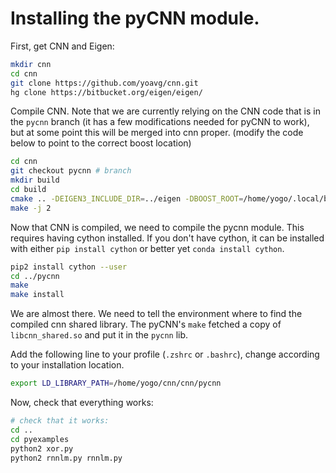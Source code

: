 # Installing the pyCNN module.

First, get CNN and Eigen:

```bash
mkdir cnn
cd cnn
git clone https://github.com/yoavg/cnn.git
hg clone https://bitbucket.org/eigen/eigen/
```

Compile CNN.
Note that we are currently relying on the CNN code that is in the
`pycnn` branch (it has a few modifications needed for pyCNN to work), 
but at some point this will be merged into cnn proper.
(modify the code below to point to the correct boost location)

```bash
cd cnn
git checkout pycnn # branch
mkdir build
cd build
cmake .. -DEIGEN3_INCLUDE_DIR=../eigen -DBOOST_ROOT=/home/yogo/.local/boost -DBoost_NO_BOOST_CMAKE=ON
make -j 2
```

Now that CNN is compiled, we need to compile the pycnn module.
This requires having cython installed.
If you don't have cython, it can be installed with either `pip install cython` or better yet `conda install cython`.

```bash
pip2 install cython --user
cd ../pycnn
make
make install
```

We are almost there. 
We need to tell the environment where to find the compiled cnn shared library.
The pyCNN's `make` fetched a copy of `libcnn_shared.so` and put it in the `pycnn` lib.

Add the following line to your profile (`.zshrc` or `.bashrc`), change
according to your installation location.

```bash
export LD_LIBRARY_PATH=/home/yogo/cnn/cnn/pycnn
```

Now, check that everything works:

```bash
# check that it works:
cd ..
cd pyexamples
python2 xor.py
python2 rnnlm.py rnnlm.py
```

